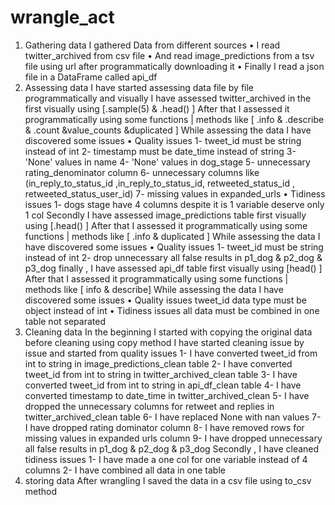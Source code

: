 # wrangle_act
1) Gathering data
I gathered Data from different sources
• I read twitter_archived from csv file
• And read image_predictions from a tsv file using url after programmatically downloading it
• Finally I read a json file in a DataFrame called api_df
2) Assessing data
I have started assessing data file by file programmatically and visually
I have assessed twitter_archived in the first visually using [.sample(5) & .head() ]
After that I assessed it programmatically using
some functions | methods like [ .info &
.describe & .count &value_counts &duplicated ]
While assessing the data I have discovered some issues
• Quality issues
1- tweet_id must be string instead of int
2- timestamp must be date_time instead of string
3- 'None' values in name
4- 'None' values in dog_stage
5- unnecessary rating_denominator column
6- unnecessary columns like (in_reply_to_status_id ,in_reply_to_status_id, retweeted_status_id , retweeted_status_user_id)
7- missing values in expanded_urls
• Tidiness issues
1- dogs stage have 4 columns despite it is 1 variable deserve only 1 col
Secondly I have assessed image_predictions table first visually using [.head() ]
After that I assessed it programmatically using
some functions | methods like
[ .info & duplicated ]
While assessing the data I have discovered some issues
• Quality issues
1- tweet_id must be string instead of int
2- drop unnecessary all false results in p1_dog & p2_dog & p3_dog
finally , I have assessed api_df table first visually using [head() ]
After that I assessed it programmatically using
some functions | methods like
[ info & describe]
While assessing the data I have discovered some issues
• Quality issues tweet_id data type must be object instead of int • Tidiness issues all data must be combined in one table not separated
3) Cleaning data
In the beginning I started with copying the original data before cleaning using copy method
I have started cleaning issue by issue and started from quality issues
1- I have converted tweet_id from int to string in image_predictions_clean table
2- I have converted tweet_id from int to string in twitter_archived_clean table
3- I have converted tweet_id from int to string in api_df_clean table
4- I have converted timestamp to date_time in twitter_archived_clean
5- I have dropped the unnecessary columns for retweet and replies in twitter_archived_clean table 6- I have replaced None with nan values
7- I have dropped rating dominator column
8- I have removed rows for missing values in expanded urls column 9- I have dropped unnecessary all false results in p1_dog & p2_dog & p3_dog
Secondly , I have cleaned tidiness issues
1- I have made a one col for one variable instead of 4 columns 2- I have combined all data in one table
4) storing data
After wrangling I saved the data in a csv file using to_csv method
